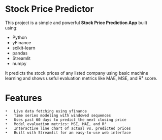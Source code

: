 #  Stock Price Predictor

This project is a simple and powerful **Stock Price Prediction App** built using:
-  Python
-  yFinance
-  scikit-learn
-  pandas
-  Streamlit
-  numpy

It predicts the stock prices of any listed company using basic machine learning and shows useful evaluation metrics like MAE, MSE, and R² score.

 # Features
 
	•	Live data fetching using yfinance
	•	Time series modeling with windowed sequences
	•	Uses past 60 days to predict the next closing price
	•	Model evaluation metrics: MSE, MAE, and R²
	•	Interactive line chart of actual vs. predicted prices
	•	Built with Streamlit for an easy-to-use web interface


